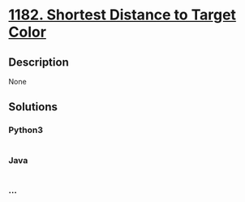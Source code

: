 # [1182. Shortest Distance to Target Color](https://leetcode.com/problems/shortest-distance-to-target-color)

## Description
None


## Solutions


### Python3

```python

```

### Java

```java

```

### ...
```

```
